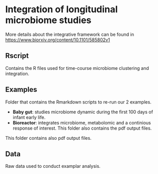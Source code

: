 # Integration of longitudinal microbiome studies 


More details about the integrative framework can be found in https://www.biorxiv.org/content/10.1101/585802v1


## Rscript

Contains the R files used for time-course microbiome clustering and integration.

## Examples

Folder that contains the Rmarkdown scripts to re-run our 2 examples.

* **Baby gut**: studies microbiome dynamic during the first 100 days of infant early life.
* **Bioreactor**: integrates microbiome, metabolomic and a continious response of interest.
This folder also contains the pdf output files.

This folder contains also pdf output files.

## Data

Raw data used to conduct examplar analysis.
